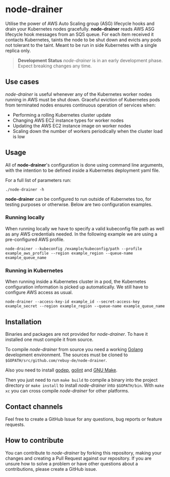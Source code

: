 # node-drainer

Utilise the power of AWS Auto Scaling group (ASG) lifecycle hooks and drain your Kubernetes nodes gracefully.
**node-drainer** reads AWS ASG lifecycle hook messages from an SQS queue.
For each item received it contacts Kubernetes, taints the node to be shut down and evicts any pods not tolerant to the taint.
Meant to be run in side Kubernetes with a single replica only.

> **Development Status** *node-drainer* is in an early development phase. Expect
> breaking changes any time.

## Use cases
*node-drainer* is useful whenever any of the Kubernetes worker nodes running in AWS must be shut down. Graceful eviction of Kubernetes pods from terminated nodes ensures continuous operation of services when:
- Performing a rolling Kubernetes cluster update
- Changing AWS EC2 instance types for worker nodes
- Updating the AWS EC2 instance image on worker nodes
- Scaling down the number of workers periodically when the cluster load is low

## Usage
All of **node-drainer**'s configuration is done using command line arguments, with the intention to be defined inside a Kubernetes deployment yaml file.

For a full list of parameters run:
```
./node-drainer -h
```

**node-drainer** can be configured to run outside of Kubernetes too, for testing purposes or otherwise. Below are two configuration examples.

### Running locally
When running locally we have to specify a valid kubeconfig file path as well as any AWS credentials needed. In the following example we are using a pre-configured AWS profile.
```
node-drainer --kubeconfig /example/kubeconfig/path --profile example_aws_profile --region example_region --queue-name example_queue_name
```
### Running in Kubernetes
When running inside a Kubernetes cluster in a pod, the Kubernetes configuration information is picked up automatically. We still have to configure AWS access as usual.
```
node-drainer --access-key-id example_id --secret-access-key example_secret --region example_region --queue-name example_queue_name
```

## Installation

Binaries and packages are not provided for *node-drainer*. To have it installed one must compile it from source.

To compile *node-drainer* from source you need a working
[Golang](https://golang.org/doc/install) development environment. The sources
must be cloned to `$GOPATH/src/github.com/rebuy-de/node-drainer`.

Also you need to install [godep](github.com/golang/dep/cmd/dep),
[golint](https://github.com/golang/lint/) and [GNU
Make](https://www.gnu.org/software/make/).

Then you just need to run `make build` to compile a binary into the project
directory or `make install` to install *node-drainer* into `$GOPATH/bin`. With
`make xc` you can cross compile *node-drainer* for other platforms.

## Contact channels
Feel free to create a GitHub Issue for any questions, bug reports or feature requests.

## How to contribute
You can contribute to *node-drainer* by forking this repository, making your changes and creating a Pull Request against our repository. If you are unsure how to solve a problem or have other questions about a contributions, please create a GitHub issue.
